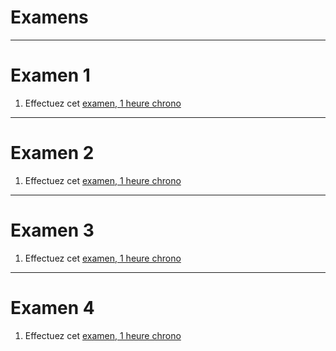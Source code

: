 # Examens

---

# Examen 1

1. Effectuez cet [examen, 1 heure chrono]()

---

# Examen 2

1. Effectuez cet [examen, 1 heure chrono]()

---

# Examen 3

1. Effectuez cet [examen, 1 heure chrono]()

---

# Examen 4

1. Effectuez cet [examen, 1 heure chrono]()


